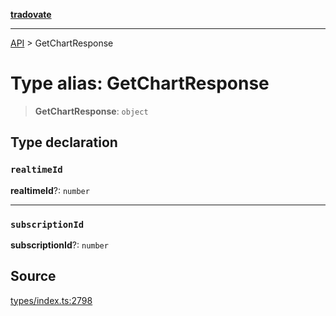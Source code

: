 [**tradovate**](../README.md)

***

[API](../API.md) > GetChartResponse

# Type alias: GetChartResponse

> **GetChartResponse**: `object`

## Type declaration

### `realtimeId`

**realtimeId**?: `number`

***

### `subscriptionId`

**subscriptionId**?: `number`

## Source

[types/index.ts:2798](https://github.com/cgilly2fast/tradovate-typescript/blob/b1caea5/src/types/index.ts#L2798)
